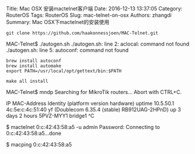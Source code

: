 Title: Mac OSX 安装mactelnet客户端
Date: 2016-12-13 13:37:05
Category: RouterOS
Tags: RouterOS
Slug: mac-telnet-on-osx
Authors: zhangdi
Summary: Mac OSX下mactelnet的安装使用

```
git clone https://github.com/haakonnessjoen/MAC-Telnet.git
```

MAC-Telnet$ ./autogen.sh 
./autogen.sh: line 2: aclocal: command not found
./autogen.sh: line 5: autoconf: command not found

```
brew install autoconf
brew install automake
export PATH=/usr/local/opt/gettext/bin:$PATH

make all install
```

MAC-Telnet$ mndp 
Searching for MikroTik routers... Abort with CTRL+C.

IP              MAC-Address       Identity (platform version hardware) uptime
10.5.50.1       4c:5e:c:4c:51:40  yf (Doublecom 6.35.4 (stable) RB912UAG-2HPnD)
up 3 days 2 hours  5PVZ-MYY1 bridge1
^C

$ mactelnet 0:c:42:43:58:a5 -u admin
Password: 
Connecting to 0:c:42:43:58:a5...done

$ macping 0:c:42:43:58:a5
